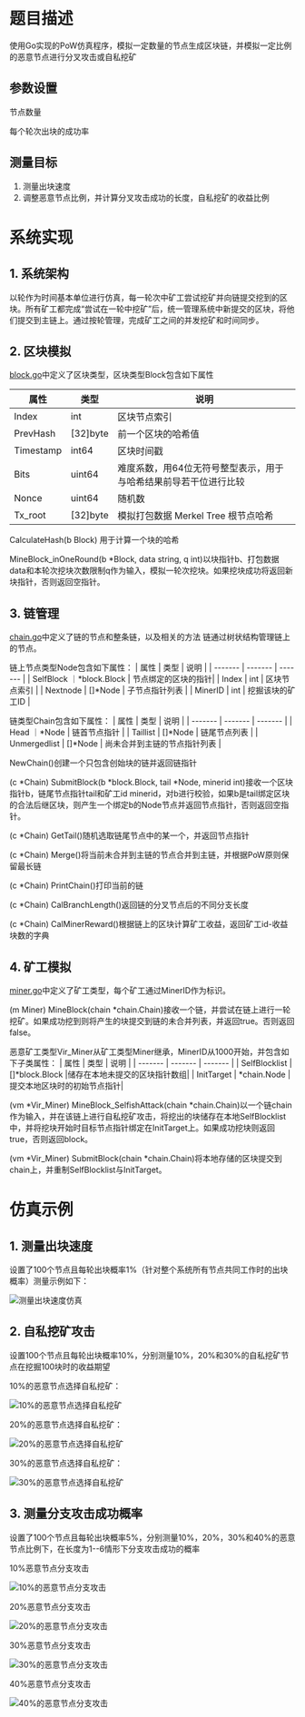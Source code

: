 # 题目描述
使用Go实现的PoW仿真程序，模拟一定数量的节点生成区块链，并模拟一定比例的恶意节点进行分叉攻击或自私挖矿
## 参数设置
节点数量

每个轮次出块的成功率

## 测量目标
1. 测量出块速度
2. 调整恶意节点比例，并计算分叉攻击成功的长度，自私挖矿的收益比例

# 系统实现

## 1. 系统架构

以轮作为时间基本单位进行仿真，每一轮次中矿工尝试挖矿并向链提交挖到的区块。所有矿工都完成“尝试在一轮中挖矿”后，统一管理系统中新提交的区块，将他们提交到主链上。通过按轮管理，完成矿工之间的并发挖矿和时间同步。

## 2. 区块模拟
[block.go](./tools/block/block.go)中定义了区块类型，区块类型Block包含如下属性

| 属性 | 类型 | 说明 |
| ------- | ------- | ------- |
| Index | int | 区块节点索引 |
| PrevHash | [32]byte | 前一个区块的哈希值 |
| Timestamp | int64 | 区块时间戳 |
| Bits | uint64 | 难度系数，用64位无符号整型表示，用于与哈希结果前导若干位进行比较 |
| Nonce | uint64 | 随机数 |
| Tx_root | [32]byte | 模拟打包数据 Merkel Tree 根节点哈希 |

CalculateHash(b Block) 用于计算一个块的哈希

MineBlock_inOneRound(b *Block, data string, q int)以块指针b、打包数据data和本轮次挖块次数限制q作为输入，模拟一轮次挖块。如果挖块成功将返回新块指针，否则返回空指针。

## 3. 链管理
[chain.go](./tools/chain/chain.go)中定义了链的节点和整条链，以及相关的方法
链通过树状结构管理链上的节点。

链上节点类型Node包含如下属性：
| 属性 | 类型 | 说明 |
| ------- | ------- | ------- |
| SelfBlock ｜*block.Block | 节点绑定的区块的指针|
| Index | int | 区块节点索引 |
| Nextnode | []*Node | 子节点指针列表 |
| MinerID | int | 挖掘该块的矿工ID |

链类型Chain包含如下属性：
| 属性 | 类型 | 说明 |
| ------- | ------- | ------- |
| Head ｜*Node | 链首节点指针 |
| Taillist | []*Node | 链尾节点列表 |
| Unmergedlist | []*Node | 尚未合并到主链的节点指针列表 |

NewChain()创建一个只包含创始块的链并返回链指针

(c *Chain) SubmitBlock(b *block.Block, tail *Node, minerid int)接收一个区块指针b，链尾节点指针tail和矿工id minerid，对b进行校验，如果b是tail绑定区块的合法后继区块，则产生一个绑定b的Node节点并返回节点指针，否则返回空指针。

(c *Chain) GetTail()随机选取链尾节点中的某一个，并返回节点指针

(c *Chain) Merge()将当前未合并到主链的节点合并到主链，并根据PoW原则保留最长链

(c *Chain) PrintChain()打印当前的链

(c *Chain) CalBranchLength()返回链的分叉节点后的不同分支长度

(c *Chain) CalMinerReward()根据链上的区块计算矿工收益，返回矿工id-收益块数的字典

## 4. 矿工模拟
[miner.go](./tools/miner/miner.go)中定义了矿工类型，每个矿工通过MinerID作为标识。

(m Miner) MineBlock(chain *chain.Chain)接收一个链，并尝试在链上进行一轮挖矿。如果成功挖到则将产生的块提交到链的未合并列表，并返回true。否则返回false。

恶意矿工类型Vir_Miner从矿工类型Miner继承，MinerID从1000开始，并包含如下子类属性：
| 属性 | 类型 | 说明 |
| ------- | ------- | ------- |
| SelfBlocklist | []*block.Block |储存在本地未提交的区块指针数组|
| InitTarget | *chain.Node |提交本地区块时的初始节点指针|

(vm *Vir_Miner) MineBlock_SelfishAttack(chain *chain.Chain)以一个链chain作为输入，并在该链上进行自私挖矿攻击，将挖出的块储存在本地SelfBlocklist中，并将挖块开始时目标节点指针绑定在InitTarget上。如果成功挖块则返回true，否则返回block。

(vm *Vir_Miner) SubmitBlock(chain *chain.Chain)将本地存储的区块提交到chain上，并重制SelfBlocklist与InitTarget。

# 仿真示例

## 1. 测量出块速度

设置了100个节点且每轮出块概率1%（针对整个系统所有节点共同工作时的出块概率）测量示例如下：

![测量出块速度仿真](./image/CalSpeed.png)

## 2. 自私挖矿攻击

设置100个节点且每轮出块概率10%，分别测量10%，20%和30%的自私挖矿节点在挖掘100块时的收益期望

10%的恶意节点选择自私挖矿：

![10%的恶意节点选择自私挖矿](./image/Self_10%.png)

20%的恶意节点选择自私挖矿：

![20%的恶意节点选择自私挖矿](./image/Self_20%.png)

30%的恶意节点选择自私挖矿：

![30%的恶意节点选择自私挖矿](./image/Self_30%.png)

## 3. 测量分支攻击成功概率

设置了100个节点且每轮出块概率5%，分别测量10%，20%，30%和40%的恶意节点比例下，在长度为1--6情形下分支攻击成功的概率

10%恶意节点分支攻击

![10%的恶意节点分支攻击](./image/Branch_10%.png)

20%恶意节点分支攻击

![20%的恶意节点分支攻击](./image/Branch_20%.png)

30%恶意节点分支攻击

![30%的恶意节点分支攻击](./image/Branch_30%.png)

40%恶意节点分支攻击

![40%的恶意节点分支攻击](./image/Branch_40%.png)
